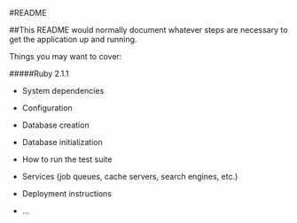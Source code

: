 #README

##This README would normally document whatever steps are necessary to get the
application up and running.

Things you may want to cover:

#####Ruby 2.1.1

* System dependencies

* Configuration

* Database creation

* Database initialization

* How to run the test suite

* Services (job queues, cache servers, search engines, etc.)

* Deployment instructions

* ...
